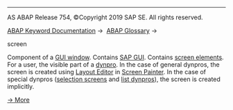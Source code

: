   

* * *

AS ABAP Release 754, ©Copyright 2019 SAP SE. All rights reserved.

[ABAP Keyword Documentation](javascript:call_link\('abenabap.htm'\)) →  [ABAP Glossary](javascript:call_link\('abenabap_glossary.htm'\)) → 

screen

Component of a [GUI window](javascript:call_link\('abengui_window_glosry.htm'\) "Glossary Entry"). Contains [SAP GUI](javascript:call_link\('abensap_gui_glosry.htm'\) "Glossary Entry"). Contains [screen elements](javascript:call_link\('abenscreen_element_glosry.htm'\) "Glossary Entry"). For a user, the visible part of a [dynpro](javascript:call_link\('abendynpro_glosry.htm'\) "Glossary Entry"). In the case of general dynpros, the screen is created using [Layout Editor](javascript:call_link\('abenlayout_editor_glosry.htm'\) "Glossary Entry") in [Screen Painter](javascript:call_link\('abenscreen_painter_glosry.htm'\) "Glossary Entry"). In the case of special dynpros ([selection screens](javascript:call_link\('abenselection_screen_glosry.htm'\) "Glossary Entry") and [list dynpros](javascript:call_link\('abenlist_dynpro_glosry.htm'\) "Glossary Entry")), the screen is created implicitly.

[→ More](javascript:call_link\('abenabap_dynpros_screen.htm'\))